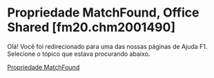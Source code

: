 
# Propriedade MatchFound, Office Shared [fm20.chm2001490]

Olá! Você foi redirecionado para uma das nossas páginas de Ajuda F1. Selecione o tópico que estava procurando abaixo.

[Propriedade MatchFound](http://msdn.microsoft.com/library/db350684-1758-a849-c9e1-34714a00f1c3%28Office.15%29.aspx)
